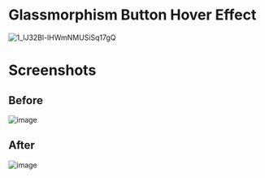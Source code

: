 # Glassmorphism Button Hover Effect

![1_lJ32Bl-lHWmNMUSiSq17gQ](https://user-images.githubusercontent.com/72864817/171863780-16f7afb7-32a5-4547-a427-23c8a8ed0524.png)

# Screenshots

## Before

![image](https://user-images.githubusercontent.com/72864817/177171331-baa75209-1af9-48b2-9294-fa0f2a8270b0.png)

## After

![image](https://user-images.githubusercontent.com/72864817/177171549-fbf1a154-d7a1-4bd9-82f7-5ea7554da238.png)

